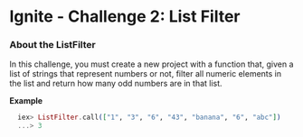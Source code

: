 # Ignite - Challenge 2: List Filter

### About the ListFilter
In this challenge, you must create a new project with a function that, given a list of strings that represent numbers or not, filter all numeric elements in the list and return how many odd numbers are in that list.

**Example**
```elixir
  iex> ListFilter.call(["1", "3", "6", "43", "banana", "6", "abc"])
  ...> 3
```

